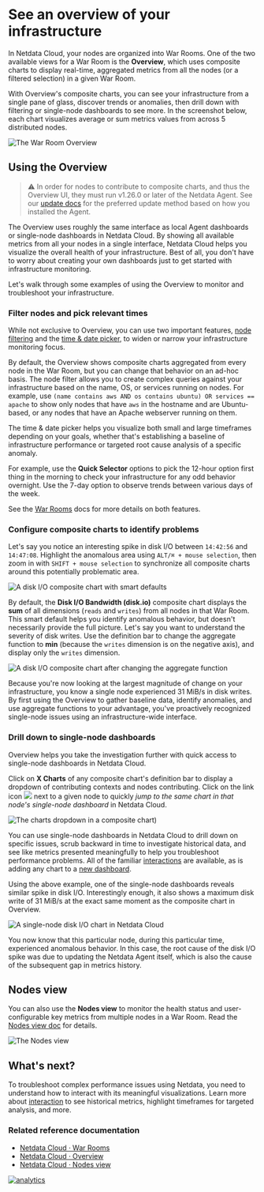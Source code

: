 <!--
title: "See an overview of your infrastructure"
description: "With Netdata Cloud's War Rooms, you can see real-time metrics, from any number of nodes in your infrastructure, in composite charts."
custom_edit_url: https://github.com/netdata/netdata/edit/master/docs/visualize/overview-infrastructure.md
-->

# See an overview of your infrastructure

In Netdata Cloud, your nodes are organized into War Rooms. One of the two available views for a War Room is the
**Overview**, which uses composite charts to display real-time, aggregated metrics from all the nodes (or a filtered
selection) in a given War Room.

With Overview's composite charts, you can see your infrastructure from a single pane of glass, discover trends or
anomalies, then drill down with filtering or single-node dashboards to see more. In the screenshot below,
each chart visualizes average or sum metrics values from across 5 distributed nodes.

![The War Room
Overview](https://user-images.githubusercontent.com/1153921/95912630-e75ed600-0d57-11eb-8a3b-49e883d16833.png)

## Using the Overview

> ⚠️ In order for nodes to contribute to composite charts, and thus the Overview UI, they must run v1.26.0 or later of
> the Netdata Agent. See our [update docs](/docs/agent/packaging/installer/update) for the preferred update method based
> on how you installed the Agent.

The Overview uses roughly the same interface as local Agent dashboards or single-node dashboards in Netdata Cloud. By
showing all available metrics from all your nodes in a single interface, Netdata Cloud helps you visualize the overall
health of your infrastructure. Best of all, you don't have to worry about creating your own dashboards just to get
started with infrastructure monitoring.

Let's walk through some examples of using the Overview to monitor and troubleshoot your infrastructure.

### Filter nodes and pick relevant times

While not exclusive to Overview, you can use two important features, [node
filtering](https://learn.netdata.cloud/docs/cloud/war-rooms#node-filter) and the [time &amp; date
picker](https://learn.netdata.cloud/docs/cloud/war-rooms#time--date-picker), to widen or narrow your infrastructure
monitoring focus.

By default, the Overview shows composite charts aggregated from every node in the War Room, but you can change that
behavior on an ad-hoc basis. The node filter allows you to create complex queries against your infrastructure based on
the name, OS, or services running on nodes. For example, use `(name contains aws AND os contains ubuntu) OR services ==
apache` to show only nodes that have `aws` in the hostname and are Ubuntu-based, or any nodes that have an Apache
webserver running on them.

The time &amp; date picker helps you visualize both small and large timeframes depending on your goals, whether that's
establishing a baseline of infrastructure performance or targeted root cause analysis of a specific anomaly.

For example, use the **Quick Selector** options to pick the 12-hour option first thing in the morning to check your
infrastructure for any odd behavior overnight. Use the 7-day option to observe trends between various days of the week.

See the [War Rooms](https://learn.netdata.cloud/docs/cloud/war-rooms) docs for more details on both features.

### Configure composite charts to identify problems

Let's say you notice an interesting spike in disk I/O between `14:42:56` and `14:47:08`. Highlight the anomalous area
using `ALT/⌘ + mouse selection`, then zoom in with `SHIFT + mouse selection` to synchronize all composite charts around
this potentially problematic area.

![A disk I/O composite chart with smart
defaults](https://user-images.githubusercontent.com/1153921/96195245-1f554d00-0f01-11eb-910e-6f9481220770.png)

By default, the **Disk I/O Bandwidth (disk.io)** composite chart displays the **sum** of all dimensions (`reads` and
`writes`) from all nodes in that War Room. This smart default helps you identify anomalous behavior, but doesn't
necessarily provide the full picture. Let's say you want to understand the severity of disk writes. Use the definition
bar to change the aggregate function to **min** (because the `writes` dimension is on the negative axis), and display
only the `writes` dimension.

![A disk I/O composite chart after changing the aggregate
function](https://user-images.githubusercontent.com/1153921/96195247-20867a00-0f01-11eb-965d-242b0784e9b2.png)

Because you're now looking at the largest magnitude of change on your infrastructure, you know a single node experienced
31 MiB/s in disk writes. By first using the Overview to gather baseline data, identify anomalies, and use aggregate
functions to your advantage, you've proactively recognized single-node issues using an infrastructure-wide interface.

### Drill down to single-node dashboards

Overview helps you take the investigation further with quick access to single-node dashboards in Netdata Cloud.

Click on **X Charts** of any composite chart's definition bar to display a dropdown of contributing contexts and nodes
contributing. Click on the link icon <img class="img__inline img__inline--link"
src="https://user-images.githubusercontent.com/1153921/95762109-1d219300-0c62-11eb-8daa-9ba509a8e71c.png" /> next to a
given node to quickly _jump to the same chart in that node's single-node dashboard_ in Netdata Cloud.

![The charts dropdown in a composite
chart](https://user-images.githubusercontent.com/1153921/95911970-06a93380-0d57-11eb-8538-5291d17498a4.png))

You can use single-node dashboards in Netdata Cloud to drill down on specific issues, scrub backward in time to
investigate historical data, and see like metrics presented meaningfully to help you troubleshoot performance problems.
All of the familiar [interactions](/docs/visualize/interact-dashboards-charts.md) are available, as is adding any chart
to a [new dashboard](/docs/visualize/create-dashboards.md).

Using the above example, one of the single-node dashboards reveals similar spike in disk I/O. Interestingly enough, it
also shows a maximum disk write of 31 MiB/s at the exact same moment as the composite chart in Overview.

![A single-node disk I/O chart in Netdata
Cloud](https://user-images.githubusercontent.com/1153921/96195248-20867a00-0f01-11eb-98c7-b1d87ccbd48a.png)

You now know that this particular node, during this particular time, experienced anomalous behavior. In this case, the
root cause of the disk I/O spike was due to updating the Netdata Agent itself, which is also the cause of the subsequent
gap in metrics history.

## Nodes view

You can also use the **Nodes view** to monitor the health status and user-configurable key metrics from multiple nodes
in a War Room. Read the [Nodes view doc](https://learn.netdata.cloud/docs/cloud/visualize/nodes) for details.

![The Nodes view](https://user-images.githubusercontent.com/1153921/95909704-cb593580-0d53-11eb-88fa-a3416ab09849.png)

## What's next?

To troubleshoot complex performance issues using Netdata, you need to understand how to interact with its meaningful
visualizations. Learn more about [interaction](/docs/visualize/interact-dashboards-charts.md) to see historical metrics,
highlight timeframes for targeted analysis, and more.

### Related reference documentation

-   [Netdata Cloud · War Rooms](https://learn.netdata.cloud/docs/cloud/war-rooms)
-   [Netdata Cloud · Overview](https://learn.netdata.cloud/docs/cloud/visualize/overview)
-   [Netdata Cloud · Nodes view](https://learn.netdata.cloud/docs/cloud/visualize/nodes-view)

[![analytics](https://www.google-analytics.com/collect?v=1&aip=1&t=pageview&_s=1&ds=github&dr=https%3A%2F%2Fgithub.com%2Fnetdata%2Fnetdata&dl=https%3A%2F%2Fmy-netdata.io%2Fgithub%2Fdocs%2Fvisualize%2Foverview-infrastructure&_u=MAC~&cid=5792dfd7-8dc4-476b-af31-da2fdb9f93d2&tid=UA-64295674-3)](<>)
